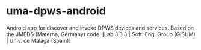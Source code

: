 uma-dpws-android
================

Android app for discover and invoke DPWS devices and services. Based on the JMEDS (Materna, Germany) code. [Lab 3.3.3 | Soft. Eng. Group (GISUM) | Univ. de Málaga (Spain)]